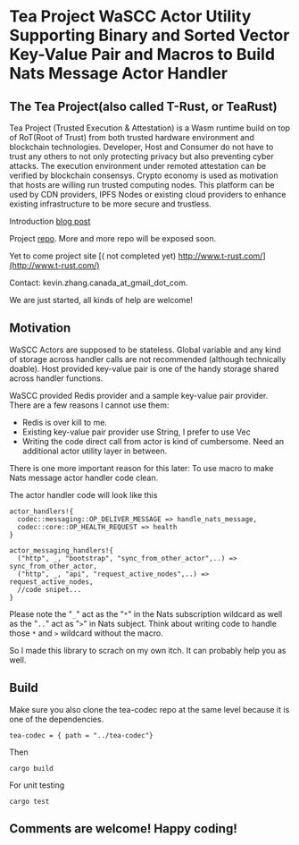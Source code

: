 # Tea Project WaSCC Actor Utility Supporting Binary and Sorted Vector Key-Value Pair and Macros to Build Nats Message Actor Handler

## The Tea Project(also called T-Rust, or TeaRust)
Tea Project (Trusted Execution & Attestation) is a Wasm runtime build on top of RoT(Root of Trust) from both trusted hardware environment and blockchain technologies. Developer, Host and Consumer do not have to trust any others to not only protecting privacy but also preventing cyber attacks. The execution environment under remoted attestation can be verified by blockchain consensys. Crypto economy is used as motivation that hosts are willing run trusted computing nodes. This platform can be used by CDN providers, IPFS Nodes or existing cloud providers to enhance existing infrastructure to be more secure and trustless. 

Introduction [blog post](https://medium.com/@pushbar/0-of-n-cover-letter-of-the-trusted-webassembly-runtime-on-ipfs-12a4fd8c4338)

Project [repo](http://github.com/tearust). More and more repo will be exposed soon.

Yet to come project site [( not completed yet) http://www.t-rust.com/](http://www.t-rust.com/)

Contact: kevin.zhang.canada_at_gmail_dot_com.

We are just started, all kinds of help are welcome!


## Motivation
WaSCC Actors are supposed to be stateless. Global variable and any kind of storage across handler calls are not recommended (although technically doable). Host provided key-value pair is one of the handy storage shared across handler functions. 

WaSCC provided Redis provider and a sample key-value pair provider. There are a few reasons I cannot use them:

- Redis is over kill to me.
- Existing key-value pair provider use String, I prefer to use Vec<u8>
- Writing the code direct call from actor is kind of cumbersome. Need an additional actor utility layer in between.

There is one more important reason for this later: To use macro to make Nats message actor handler code clean.

The actor handler code will look like this
```
actor_handlers!{ 
  codec::messaging::OP_DELIVER_MESSAGE => handle_nats_message, 
  codec::core::OP_HEALTH_REQUEST => health 
}

actor_messaging_handlers!{
  ("http", _, "bootstrap", "sync_from_other_actor",..) => sync_from_other_actor,
  ("http", _, "api", "request_active_nodes",..) => request_active_nodes, 
  //code snipet...
}
```

Please note the "`_`" act as the "`*`" in the Nats subscription wildcard as well as the "`..`" act as "`>`" in Nats subject. Think about writing code to handle those `*` and `>` wildcard without the macro.


So I made this library to scrach on my own itch. It can probably help you as well.

## Build

Make sure you also clone the tea-codec repo at the same level because it is one of the dependencies.
```
tea-codec = { path = "../tea-codec"}
```
Then
``` 
cargo build
```
For unit testing
```
cargo test
```

## Comments are welcome! Happy coding!


